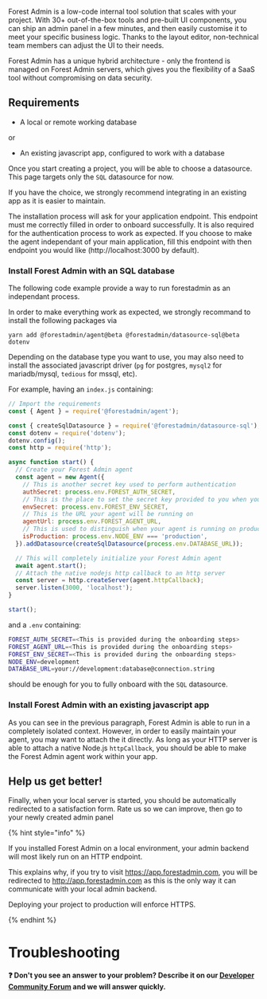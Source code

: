 Forest Admin is a low-code internal tool solution that scales with your project. With 30+ out-of-the-box tools and pre-built UI components, you can ship an admin panel in a few minutes, and then easily customise it to meet your specific business logic. Thanks to the layout editor, non-technical team members can adjust the UI to their needs.

Forest Admin has a unique hybrid architecture - only the frontend is managed on Forest Admin servers, which gives you the flexibility of a SaaS tool without compromising on data security.

## Requirements

- A local or remote working database

or

- An existing javascript app, configured to work with a database

Once you start creating a project, you will be able to choose a datasource. This page targets only the `SQL` datasource for now.

If you have the choice, we strongly recommend integrating in an existing app as it is easier to maintain.

The installation process will ask for your application endpoint. This endpoint must me correctly filled in order to onboard successfully. It is also required for the authentication process to work as expected. If you choose to make the agent independant of your main application, fill this endpoint with then endpoint you would like (http://localhost:3000 by default).

### Install Forest Admin with an SQL database

The following code example provide a way to run forestadmin as an independant process.

In order to make everything work as expected, we strongly recommand to install the following packages via

`yarn add @forestadmin/agent@beta @forestadmin/datasource-sql@beta dotenv`

Depending on the database type you want to use, you may also need to install the associated javascript driver (`pg` for postgres, `mysql2` for mariadb/mysql, `tedious` for mssql, etc).

For example, having an `index.js` containing:

```javascript
// Import the requirements
const { Agent } = require('@forestadmin/agent');

const { createSqlDatasource } = require('@forestadmin/datasource-sql');
const dotenv = require('dotenv');
dotenv.config();
const http = require('http');

async function start() {
  // Create your Forest Admin agent
  const agent = new Agent({
    // This is another secret key used to perform authentication
    authSecret: process.env.FOREST_AUTH_SECRET,
    // This is the place to set the secret key provided to you when you onboard. This identifies your environment and your project. In this snippet, our `envSecret` is stored as an environment variable
    envSecret: process.env.FOREST_ENV_SECRET,
    // This is the URL your agent will be running on
    agentUrl: process.env.FOREST_AGENT_URL,
    // This is used to distinguish when your agent is running on production
    isProduction: process.env.NODE_ENV === 'production',
  }).addDatasource(createSqlDatasource(process.env.DATABASE_URL));

  // This will completely initialize your Forest Admin agent
  await agent.start();
  // Attach the native nodejs http callback to an http server
  const server = http.createServer(agent.httpCallback);
  server.listen(3000, 'localhost');
}

start();
```

and a `.env` containing:

```bash
FOREST_AUTH_SECRET=<This is provided during the onboarding steps>
FOREST_AGENT_URL=<This is provided during the onboarding steps>
FOREST_ENV_SECRET=<This is provided during the onboarding steps>
NODE_ENV=development
DATABASE_URL=your://development:database@connection.string
```

should be enough for you to fully onboard with the `SQL` datasource.

### Install Forest Admin with an existing javascript app

As you can see in the previous paragraph, Forest Admin is able to run in a completely isolated context. However, in order to easily maintain your agent, you may want to attach the it directly. As long as your HTTP server is able to attach a native Node.js `httpCallback`, you should be able to make the Forest Admin agent work within your app.

## Help us get better!

Finally, when your local server is started, you should be automatically redirected to a satisfaction form. Rate us so we can improve, then go to your newly created admin panel

{% hint style="info" %}

If you installed Forest Admin on a local environment, your admin backend will most likely run on an HTTP endpoint.

This explains why, if you try to visit https://app.forestadmin.com, you will be redirected to http://app.forestadmin.com as this is the only way it can communicate with your local admin backend.

Deploying your project to production will enforce HTTPS.

{% endhint %}

# Troubleshooting

#### ❓ Don't you see an answer to your problem? Describe it on our [Developer Community Forum](https://community.forestadmin.com) and we will answer quickly.
